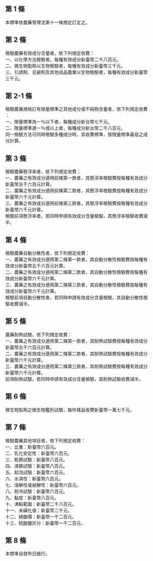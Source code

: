 第 1 條
-------
本標準依農藥管理法第十一條規定訂定之。

第 2 條
-------
檢驗農藥有效成分含量者，依下列規定收費：  
一、以化學方法檢驗者，每種有效成分新臺幣二千八百元。  
二、微生物製劑以生物檢驗者，每種有效成分新臺幣三千元。  
三、引誘劑、忌避劑及其他成品農業以生物檢驗者，每種有效成分新臺幣  
    三千元。

第 2-1 條
---------
檢驗農藥規格訂有限量標準之其他成分或不純物含量者，依下列規定收費  
：  
一、限量標準為一％以下者，每種成分新台幣七千元。  
二、限量標準達一％或以上者，每種成分新台幣二千八百元。  
同一檢驗方法可同時檢驗多種成分時，其收費標準，按限量標準最低之成  
分計算。

第 3 條
-------
檢驗農藥懸浮率者，依下列規定收費：  
一、農藥之有效成分適用前條第一款者，其懸浮率檢驗費按每種有效成分  
    新臺幣五千六百元計算。  
二、農藥之有效成分適用前條第二款者，其懸浮率檢驗費按每種有效成分  
    新臺幣六千元計算。  
三、農藥之有效成分適用前條第三款者，其懸浮率檢驗費按每種有效成分  
    新臺幣六千元計算。  
檢驗前項懸浮率者，若同時申請有效成分含量檢驗，其懸浮率檢驗收費減  
半。

第 4 條
-------
檢驗農藥自動分散性者，依下列規定收費：  
一、農藥之有效成分適用第二條第一款者，其自動分散性檢驗費按每種有  
    效成分新臺幣五千六百元計算。  
二、農藥之有效成分適用第二條第二款者，其自動分散性檢驗費按每種有  
    效成分新臺幣六千元計算。  
三、農藥之有效成分適用第二條第三款者，其自動分散性檢驗費按每種有  
    效成分新臺幣六千元計算。  
檢驗前項自動分散性者，若同時申請有效成分含量檢驗，其自動分散性檢  
驗收費減半。

第 5 條
-------
農藥耐熱試驗，依下列規定收費：  
一、農藥之有效成分適用第二條第一款者，其耐熱試驗費按每種有效成分  
    新臺幣五千六百元計算。  
二、農藥之有效成分適用第二條第二款者，其耐熱試驗費按每種有效成分  
    新臺幣六千元計算。  
三、農藥之有效成分適用第二條第三款者，其耐熱試驗費按每種有效成分  
    新臺幣六千元計算。  
前項耐熱試驗，若同時申請有效成分含量檢驗，其耐熱試驗收費減半。

第 6 條
-------
微生物製劑之微生物鑑別試驗，每件樣品收費新臺幣一萬七千元。

第 7 條
-------
檢驗農藥其他項目者，依下列規定收費：  
一、比重：新臺幣六百元。  
二、乳化安定性：新臺幣六百元。  
三、乾篩試驗：新臺幣八百元。  
四、濕篩試驗：新臺幣八百元。  
五、起泡試驗：新臺幣六百元。  
六、水濕性：新臺幣六百元。  
七、溶解性或崩解性：新臺幣六百元。  
八、耐冷試驗：新臺幣六百元。  
九、黏度：新臺幣八百元。  
十、沸點範圍：新臺幣二千八百元。  
十一、未磺化值：新臺幣二千元。  
十二、總酸價：新臺幣一千二百元。  
十三、硫酸鹽灰分：新臺幣一千二百元。

第 8 條
-------
本標準自發布日施行。

